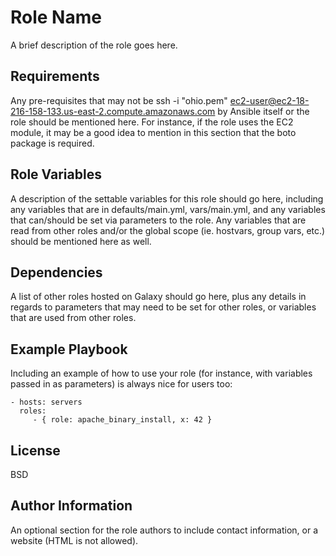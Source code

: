 Role Name
=========

A brief description of the role goes here.

Requirements
------------

Any pre-requisites that may not be ssh -i "ohio.pem" ec2-user@ec2-18-216-158-133.us-east-2.compute.amazonaws.com
 by Ansible itself or the role should
be mentioned here. For instance, if the role uses the EC2 module, it may be a
good idea to mention in this section that the boto package is required.

Role Variables
--------------

A description of the settable variables for this role should go here, including
any variables that are in defaults/main.yml, vars/main.yml, and any variables
that can/should be set via parameters to the role. Any variables that are read
from other roles and/or the global scope (ie. hostvars, group vars, etc.) should
be mentioned here as well.

Dependencies
------------

A list of other roles hosted on Galaxy should go here, plus any details in
regards to parameters that may need to be set for other roles, or variables that
are used from other roles.

Example Playbook
----------------

Including an example of how to use your role (for instance, with variables
passed in as parameters) is always nice for users too:

    - hosts: servers
      roles:
         - { role: apache_binary_install, x: 42 }

License
-------

BSD

Author Information
------------------

An optional section for the role authors to include contact information, or a
website (HTML is not allowed).
